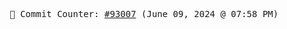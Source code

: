 <p align="center">
    <samp>
        📮 Commit Counter: <a href="https://github.com/Javascript-void0/Javascript-void0/commits/main">#93007</a> (June 09, 2024 @ 07:58 PM)
    </samp>
</p>